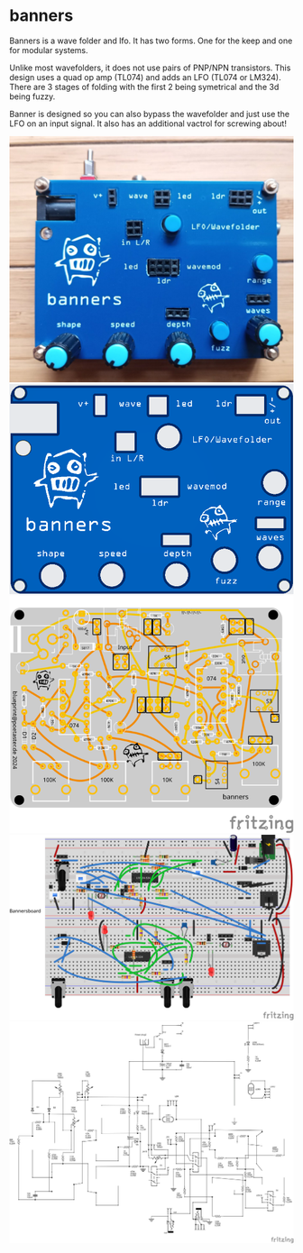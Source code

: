 # banners
Banners is a wave folder and lfo. It has two forms. One for the keep and one for modular systems.

Unlike most wavefolders, it does not use pairs of PNP/NPN transistors. This design uses a quad op amp (TL074) and adds an LFO (TL074 or LM324). There are 3 stages of folding with the first 2 being symetrical and the 3d being fuzzy. 

Banner is designed so you can also bypass the wavefolder and just use the LFO on an input signal. It also has an additional vactrol for screwing about!


![banners](banners-1.jpg)
![banners top](banners-top.png)
![banners pcb](banners_pcb-view.svg)
![banners breadboard](banners_bb.svg)
![banners schematic](banners_schem.svg)
